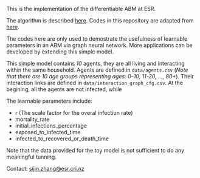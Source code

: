 This is the implementation of the differentiable ABM at ESR.

The algorithm is described [here](https://arxiv.org/abs/2207.09714). Codes in this repository are adapted from [here](https://github.com/AdityaLab/GradABM).

The codes here are only used to demostrate the usefulness of learnable parameters in an ABM via graph neural network. More applications
can be developed by extending this simple model.

This simple model contains _10_ agents, they are all living and interacting within the same household. 
Agents are defined in ``data/agents.csv`` (_Note that there are 10 age groups representing ages: 0-10, 11-20, ..., 80+_).
Their interaction links are defined in ``data/interaction_graph_cfg.csv``. At the begining, all the agents are not infected, while 


The learnable parameters include:

- r (The scale factor for the overal infection rate)
- mortality_rate
- initial_infections_percentage
- exposed_to_infected_time
- infected_to_recovered_or_death_time

Note that the data provided for the toy model is not sufficient to do any meaningful tunning.


Contact: sijin.zhang@esr.cri.nz